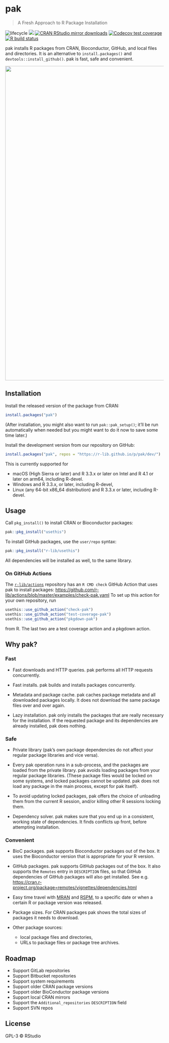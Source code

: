 
<!-- README.md is generated from README.Rmd. Please edit that file -->

# pak

> A Fresh Approach to R Package Installation

<!-- badges: start -->

![lifecycle](https://img.shields.io/badge/lifecycle-experimental-orange.svg)
[![](https://www.r-pkg.org/badges/version/pak)](https://cran.r-project.org/package=pak)
[![CRAN RStudio mirror
downloads](https://cranlogs.r-pkg.org/badges/pak)](https://www.r-pkg.org/pkg/pak)
[![Codecov test
coverage](https://codecov.io/gh/r-lib/pak/branch/main/graph/badge.svg)](https://codecov.io/gh/r-lib/pak?branch=main)
[![R build
status](https://github.com/r-lib/pak/workflows/R-CMD-check/badge.svg)](https://github.com/r-lib/pak/actions)
<!-- badges: end -->

pak installs R packages from CRAN, Bioconductor, GitHub, and local files
and directories. It is an alternative to `install.packages()` and
`devtools::install_github()`. pak is fast, safe and convenient.

<p align="center">
<img width="1000" src="https://cdn.jsdelivr.net/gh/r-lib/pak@main/tools/images/fast.svg">
</p>

## Installation

Install the released version of the package from CRAN:

``` r
install.packages("pak")
```

(After installation, you might also want to run `pak::pak_setup()`;
it’ll be run automatically when needed but you might want to do it now
to save some time later.)

Install the development version from our repository on GitHub:

``` r
install.packages("pak", repos = "https://r-lib.github.io/p/pak/dev/")
```

This is currently supported for

-   macOS (High Sierra or later) and R 3.3.x or later on Intel and R 4.1
    or later on arm64, including R-devel.
-   Windows and R 3.3.x, or later, including R-devel,
-   Linux (any 64-bit x86_64 distribution) and R 3.3.x or later,
    including R-devel.

## Usage

Call `pkg_install()` to install CRAN or Bioconductor packages:

``` r
pak::pkg_install("usethis")
```

To install GitHub packages, use the `user/repo` syntax:

``` r
pak::pkg_install("r-lib/usethis")
```

All dependencies will be installed as well, to the same library.

### On GitHub Actions

The [`r-lib/actions`](https://github.com/r-lib/actions) repository has
an `R CMD check` GitHub Action that uses pak to install packages:
<https://github.com/r-lib/actions/blob/master/examples/check-pak.yaml>
To set up this action for your own repository, run

``` r
usethis::use_github_action("check-pak")
usethis::use_github_action("test-coverage-pak")
usethis::use_github_action("pkgdown-pak")
```

from R. The last two are a test coverage action and a pkgdown action.

## Why pak?

### Fast

-   Fast downloads and HTTP queries. pak performs all HTTP requests
    concurrently.

-   Fast installs. pak builds and installs packages concurrently.

-   Metadata and package cache. pak caches package metadata and all
    downloaded packages locally. It does not download the same package
    files over and over again.

-   Lazy installation. pak only installs the packages that are really
    necessary for the installation. If the requested package and its
    dependencies are already installed, pak does nothing.

### Safe

-   Private library (pak’s own package dependencies do not affect your
    regular package libraries and vice versa).

-   Every pak operation runs in a sub-process, and the packages are
    loaded from the private library. pak avoids loading packages from
    your regular package libraries. (These package files would be locked
    on some systems, and locked packages cannot be updated. pak does not
    load any package in the main process, except for pak itself).

-   To avoid updating locked packages, pak offers the choice of
    unloading them from the current R session, and/or killing other R
    sessions locking them.

-   Dependency solver. pak makes sure that you end up in a consistent,
    working state of dependencies. It finds conflicts up front, before
    attempting installation.

### Convenient

-   BioC packages. pak supports Bioconductor packages out of the box. It
    uses the Bioconductor version that is appropriate for your R
    version.

-   GitHub packages. pak supports GitHub packages out of the box. It
    also supports the `Remotes` entry in `DESCRIPTION` files, so that
    GitHub dependencies of GitHub packages will also get installed. See
    e.g.
    <https://cran.r-project.org/package=remotes/vignettes/dependencies.html>

-   Easy time travel with [MRAN](https://mran.microsoft.com/timemachine)
    and [RSPM](https://packagemanager.rstudio.com/client/#/), to a
    specific date or when a certain R or package version was released.

-   Package sizes. For CRAN packages pak shows the total sizes of
    packages it needs to download.

-   Other package sources:

    -   local package files and directories,
    -   URLs to package files or package tree archives.

## Roadmap

-   Support GitLab repositories
-   Support Bitbucket repositories
-   Support system requirements
-   Support older CRAN package versions
-   Support older BioConductor package versions
-   Support local CRAN mirrors
-   Support the `Additional_repositories` `DESCRIPTION` field
-   Support SVN repos

## License

GPL-3 © RStudio
